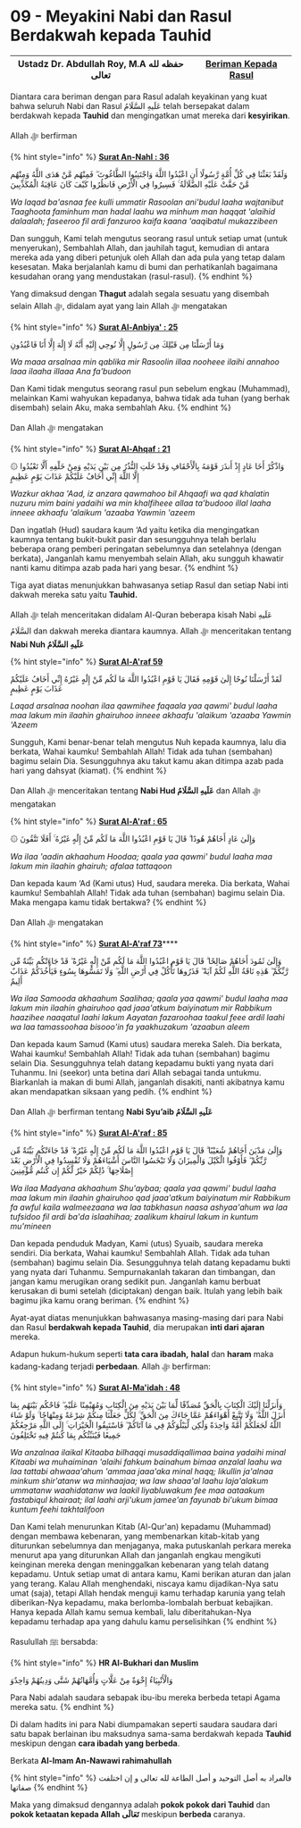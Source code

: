 # 09 - Meyakini Nabi dan Rasul Berdakwah kepada Tauhid

| Ustadz Dr. Abdullah Roy, M.A حفظه لله تعالى | ****[**Beriman Kepada Rasul**](./)**** |
| ------------------------------------------- | -------------------------------------- |

Diantara cara beriman dengan para Rasul adalah keyakinan yang kuat bahwa seluruh Nabi dan Rasul  عَلَيهِ السَّلَامُ telah bersepakat dalam berdakwah kepada **Tauhid** dan mengingatkan umat mereka dari **kesyirikan**.

Allah ﷻ berfirman

{% hint style="info" %}
****[**Surat An-Nahl : 36**](https://appngaji.com/an-nahl/ayat-36/)****

وَلَقَدْ بَعَثْنَا فِي كُلِّ أُمَّةٍ رَّسُولًا أَنِ اعْبُدُوا اللَّهَ وَاجْتَنِبُوا الطَّاغُوتَ ۖ فَمِنْهُم مَّنْ هَدَى اللَّهُ وَمِنْهُم مَّنْ حَقَّتْ عَلَيْهِ الضَّلَالَةُ ۚ فَسِيرُوا فِي الْأَرْضِ فَانظُرُوا كَيْفَ كَانَ عَاقِبَةُ الْمُكَذِّبِينَ

_Wa laqad ba'asnaa fee kulli ummatir Rasoolan ani'budul laaha wajtanibut Taaghoota faminhum man hadal laahu wa minhum man haqqat 'alaihid dalaalah; faseeroo fil ardi fanzuroo kaifa kaana 'aaqibatul mukazzibeen_

Dan sungguh, Kami telah mengutus seorang rasul untuk setiap umat (untuk menyerukan), Sembahlah Allah, dan jauhilah tagut, kemudian di antara mereka ada yang diberi petunjuk oleh Allah dan ada pula yang tetap dalam kesesatan. Maka berjalanlah kamu di bumi dan perhatikanlah bagaimana kesudahan orang yang mendustakan (rasul-rasul).
{% endhint %}

Yang dimaksud dengan **Thagut** adalah segala sesuatu yang disembah selain Allah ﷻ, didalam ayat yang lain Allah ﷻ mengatakan

{% hint style="info" %}
****[**Surat Al-Anbiya' : 25**](https://appngaji.com/al-anbiya/ayat-25/)****

وَمَا أَرْسَلْنَا مِن قَبْلِكَ مِن رَّسُولٍ إِلَّا نُوحِي إِلَيْهِ أَنَّهُ لَا إِلَٰهَ إِلَّا أَنَا فَاعْبُدُونِ

_Wa maaa arsalnaa min qablika mir Rasoolin illaa nooheee ilaihi annahoo laaa ilaaha illaaa Ana fa'budoon_&#x20;

Dan Kami tidak mengutus seorang rasul pun sebelum engkau (Muhammad), melainkan Kami wahyukan kepadanya, bahwa tidak ada tuhan (yang berhak disembah) selain Aku, maka sembahlah Aku.
{% endhint %}

Dan Allah ﷻ mengatakan

{% hint style="info" %}
****[**Surat Al-Ahqaf : 21**](https://appngaji.com/al-ahqaf/ayat-21/)****

۞ وَاذْكُرْ أَخَا عَادٍ إِذْ أَنذَرَ قَوْمَهُ بِالْأَحْقَافِ وَقَدْ خَلَتِ النُّذُرُ مِن بَيْنِ يَدَيْهِ وَمِنْ خَلْفِهِ أَلَّا تَعْبُدُوا إِلَّا اللَّهَ إِنِّي أَخَافُ عَلَيْكُمْ عَذَابَ يَوْمٍ عَظِيمٍ

_Wazkur akhaa 'Aad, iz anzara qawmahoo bil Ahqaafi wa qad khalatin nuzuru mim baini yadaihi wa min khalfiheee allaa ta'budooo illal laaha inneee akhaafu 'alaikum 'azaaba Yawmin 'azeem_&#x20;

Dan ingatlah (Hud) saudara kaum ‘Ad yaitu ketika dia mengingatkan kaumnya tentang bukit-bukit pasir dan sesungguhnya telah berlalu beberapa orang pemberi peringatan sebelumnya dan setelahnya (dengan berkata), Janganlah kamu menyembah selain Allah, aku sungguh khawatir nanti kamu ditimpa azab pada hari yang besar.
{% endhint %}

Tiga ayat diatas menunjukkan bahwasanya setiap Rasul dan setiap Nabi inti dakwah mereka satu yaitu **Tauhid.**

Allah ﷻ telah menceritakan didalam Al-Quran beberapa kisah Nabi عَلَيهِ السَّلَامُ dan dakwah mereka diantara kaumnya. Allah ﷻ menceritakan tentang **Nabi Nuh عَلَيهِ السَّلَامُ**

{% hint style="info" %}
****[**Surat Al-A'raf 59**](https://appngaji.com/al-araf/ayat-59/)****

لَقَدْ أَرْسَلْنَا نُوحًا إِلَىٰ قَوْمِهِ فَقَالَ يَا قَوْمِ اعْبُدُوا اللَّهَ مَا لَكُم مِّنْ إِلَٰهٍ غَيْرُهُ إِنِّي أَخَافُ عَلَيْكُمْ عَذَابَ يَوْمٍ عَظِيمٍ

_Laqad arsalnaa noohan ilaa qawmihee faqaala yaa qawmi' budul laaha maa lakum min ilaahin ghairuhoo inneee akhaafu 'alaikum 'azaaba Yawmin 'Azeem_&#x20;

Sungguh, Kami benar-benar telah mengutus Nuh kepada kaumnya, lalu dia berkata, Wahai kaumku! Sembahlah Allah! Tidak ada tuhan (sembahan) bagimu selain Dia. Sesungguhnya aku takut kamu akan ditimpa azab pada hari yang dahsyat (kiamat).
{% endhint %}

Dan Allah ﷻ menceritakan tentang **Nabi Hud عَلَيهِ السَّلَامُ** dan Allah ﷻ mengatakan

{% hint style="info" %}
****[**Surat Al-A'raf : 65**](https://appngaji.com/al-araf/ayat-65/)****

۞ وَإِلَىٰ عَادٍ أَخَاهُمْ هُودًا ۗ قَالَ يَا قَوْمِ اعْبُدُوا اللَّهَ مَا لَكُم مِّنْ إِلَٰهٍ غَيْرُهُ ۚ أَفَلَا تَتَّقُونَ

_Wa ilaa 'aadin akhaahum Hoodaa; qaala yaa qawmi' budul laaha maa lakum min ilaahin ghairuh; afalaa tattaqoon_

Dan kepada kaum ‘Ad (Kami utus) Hud, saudara mereka. Dia berkata, Wahai kaumku! Sembahlah Allah! Tidak ada tuhan (sembahan) bagimu selain Dia. Maka mengapa kamu tidak bertakwa?
{% endhint %}

Dan Allah ﷻ mengatakan

{% hint style="info" %}
[**Surat Al-A'raf 73**](https://appngaji.com/al-araf/ayat-73/)****

وَإِلَىٰ ثَمُودَ أَخَاهُمْ صَالِحًا ۗ قَالَ يَا قَوْمِ اعْبُدُوا اللَّهَ مَا لَكُم مِّنْ إِلَٰهٍ غَيْرُهُ ۖ قَدْ جَاءَتْكُم بَيِّنَةٌ مِّن رَّبِّكُمْ ۖ هَٰذِهِ نَاقَةُ اللَّهِ لَكُمْ آيَةً ۖ فَذَرُوهَا تَأْكُلْ فِي أَرْضِ اللَّهِ ۖ وَلَا تَمَسُّوهَا بِسُوءٍ فَيَأْخُذَكُمْ عَذَابٌ أَلِيمٌ

_Wa ilaa Samooda akhaahum Saalihaa; qaala yaa qawmi' budul laaha maa lakum min ilaahin ghairuhoo qad jaaa'atkum baiyinatum mir Rabbikum haazihee naaqatul laahi lakum Aayatan fazaroohaa taakul feee ardil laahi wa laa tamassoohaa bisooo'in fa yaakhuzakum 'azaabun aleem_

Dan kepada kaum Samud (Kami utus) saudara mereka Saleh. Dia berkata, Wahai kaumku! Sembahlah Allah! Tidak ada tuhan (sembahan) bagimu selain Dia. Sesungguhnya telah datang kepadamu bukti yang nyata dari Tuhanmu. Ini (seekor) unta betina dari Allah sebagai tanda untukmu. Biarkanlah ia makan di bumi Allah, janganlah disakiti, nanti akibatnya kamu akan mendapatkan siksaan yang pedih.
{% endhint %}

Dan Allah ﷻ berfirman tentang **Nabi Syu’aib عَلَيهِ السَّلَامُ**

{% hint style="info" %}
****[**Surat Al-A'raf : 85**](https://appngaji.com/al-araf/ayat-85/)****

وَإِلَىٰ مَدْيَنَ أَخَاهُمْ شُعَيْبًا ۗ قَالَ يَا قَوْمِ اعْبُدُوا اللَّهَ مَا لَكُم مِّنْ إِلَٰهٍ غَيْرُهُ ۖ قَدْ جَاءَتْكُم بَيِّنَةٌ مِّن رَّبِّكُمْ ۖ فَأَوْفُوا الْكَيْلَ وَالْمِيزَانَ وَلَا تَبْخَسُوا النَّاسَ أَشْيَاءَهُمْ وَلَا تُفْسِدُوا فِي الْأَرْضِ بَعْدَ إِصْلَاحِهَا ۚ ذَٰلِكُمْ خَيْرٌ لَّكُمْ إِن كُنتُم مُّؤْمِنِينَ

_Wa ilaa Madyana akhaahum Shu'aybaa; qaala yaa qawmi' budul laaha maa lakum min ilaahin ghairuhoo qad jaaa'atkum baiyinatum mir Rabbikum fa awful kaila walmeezaana wa laa tabkhasun naasa ashyaa'ahum wa laa tufsidoo fil ardi ba'da islaahihaa; zaalikum khairul lakum in kuntum mu'mineen_

Dan kepada penduduk Madyan, Kami (utus) Syuaib, saudara mereka sendiri. Dia berkata, Wahai kaumku! Sembahlah Allah. Tidak ada tuhan (sembahan) bagimu selain Dia. Sesungguhnya telah datang kepadamu bukti yang nyata dari Tuhanmu. Sempurnakanlah takaran dan timbangan, dan jangan kamu merugikan orang sedikit pun. Janganlah kamu berbuat kerusakan di bumi setelah (diciptakan) dengan baik. Itulah yang lebih baik bagimu jika kamu orang beriman.
{% endhint %}

Ayat-ayat diatas menunjukkan bahwasanya masing-masing dari para Nabi dan Rasul **berdakwah kepada Tauhid**, dia merupakan **inti dari ajaran** mereka.

Adapun hukum-hukum seperti **tata cara ibadah,** **halal** dan **haram** maka kadang-kadang terjadi **perbedaan**. Allah ﷻ berfirman:

{% hint style="info" %}
****[**Surat Al-Ma'idah : 48**](https://appngaji.com/al-maidah/ayat-48/)****

وَأَنزَلْنَا إِلَيْكَ الْكِتَابَ بِالْحَقِّ مُصَدِّقًا لِّمَا بَيْنَ يَدَيْهِ مِنَ الْكِتَابِ وَمُهَيْمِنًا عَلَيْهِ ۖ فَاحْكُم بَيْنَهُم بِمَا أَنزَلَ اللَّهُ ۖ وَلَا تَتَّبِعْ أَهْوَاءَهُمْ عَمَّا جَاءَكَ مِنَ الْحَقِّ ۚ لِكُلٍّ جَعَلْنَا مِنكُمْ شِرْعَةً وَمِنْهَاجًا ۚ وَلَوْ شَاءَ اللَّهُ لَجَعَلَكُمْ أُمَّةً وَاحِدَةً وَلَٰكِن لِّيَبْلُوَكُمْ فِي مَا آتَاكُمْ ۖ فَاسْتَبِقُوا الْخَيْرَاتِ ۚ إِلَى اللَّهِ مَرْجِعُكُمْ جَمِيعًا فَيُنَبِّئُكُم بِمَا كُنتُمْ فِيهِ تَخْتَلِفُونَ

_Wa anzalnaa ilaikal Kitaaba bilhaqqi musaddiqallimaa baina yadaihi minal Kitaabi wa muhaiminan 'alaihi fahkum bainahum bimaa anzalal laahu wa laa tattabi ahwaaa'ahum 'ammaa jaaa'aka minal haqq; likullin ja'alnaa minkum shir'atanw wa minhaajaa; wa law shaaa'al laahu laja'alakum ummatanw waahidatanw wa laakil liyabluwakum fee maa aataakum fastabiqul khairaat; ilal laahi arji'ukum jamee'an fayunab bi'ukum bimaa kuntum feehi takhtalifoon_&#x20;

Dan Kami telah menurunkan Kitab (Al-Qur'an) kepadamu (Muhammad) dengan membawa kebenaran, yang membenarkan kitab-kitab yang diturunkan sebelumnya dan menjaganya, maka putuskanlah perkara mereka menurut apa yang diturunkan Allah dan janganlah engkau mengikuti keinginan mereka dengan meninggalkan kebenaran yang telah datang kepadamu. Untuk setiap umat di antara kamu, Kami berikan aturan dan jalan yang terang. Kalau Allah menghendaki, niscaya kamu dijadikan-Nya satu umat (saja), tetapi Allah hendak menguji kamu terhadap karunia yang telah diberikan-Nya kepadamu, maka berlomba-lombalah berbuat kebajikan. Hanya kepada Allah kamu semua kembali, lalu diberitahukan-Nya kepadamu terhadap apa yang dahulu kamu perselisihkan
{% endhint %}

Rasulullah ﷺ bersabda:

{% hint style="info" %}
**HR Al-Bukhari dan Muslim**

وَالْأَنْبِيَاءُ إِخْوَةٌ مِنْ عَلَّاتٍ وَأُمَّهَاتُهُمْ شَتَّى وَدِينُهُمْ وَاحِدٌوَ

Para Nabi adalah saudara sebapak ibu-ibu mereka berbeda tetapi Agama mereka satu.
{% endhint %}

Di dalam hadits ini para Nabi diumpamakan seperti saudara saudara dari satu bapak berlainan ibu maksudnya sama-sama berdakwah kepada **Tauhid** meskipun dengan **cara ibadah yang berbeda**.

Berkata **Al-Imam An-Nawawi rahimahullah**

{% hint style="info" %}
فالمراد به أصل التوحيد و أصل الطاعة لله تعالى و إن اختلفت صفاتها
{% endhint %}

Maka yang dimaksud dengannya adalah **pokok pokok dari Tauhid** dan **pokok ketaatan kepada Allah تَعَالَى** meskipun **berbeda** caranya.
